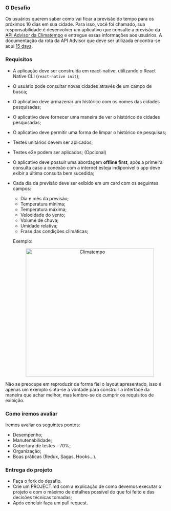 ### O Desafio
Os usuários querem saber como vai ficar a previsão do tempo para os próximos 10 dias em sua cidade.
Para isso, você foi chamado, sua responsabilidade é desenvolver um aplicativo que consulte a previsão da [API Advisor da Climatempo](https://advisor.climatempo.com.br/) e entregue essas informações aos usuários. A documentação da rota da API Advisor que deve ser utilizada encontra-se aqui [15 days](http://apiadvisor.climatempo.com.br/doc/index.html#api-Forecast-Forecast15DaysByCity).

### Requisitos

- A aplicação deve ser construida em react-native, utilizando o React Native CLI (`react-native init`);
- O usuário pode consultar novas cidades através de um campo de busca;
- O aplicativo deve armazenar um histórico com os nomes das cidades pesquisadas;
- O aplicativo deve fornecer uma maneira de ver o histórico de cidades pesquisadas;
- O aplicativo deve permitir uma forma de limpar o histórico de pesquisas;
- Testes unitários devem ser aplicados;
- Testes e2e podem ser aplicados; (Opcional)
- O aplicativo deve possuir uma abordagem **offline first**, após a primeira consulta caso a conexão com a internet esteja indiponível o app deve exibir
  a última consulta bem sucedida;
  
- Cada dia da previsão deve ser exibido em um card com os seguintes campos:
    * Dia e mês da previsão;
    * Temperatura mínima;
    * Temperatura máxima;
    * Velocidade do vento;
    * Volume de chuva;
    * Umidade relativa;
    * Frase das condições climáticas;
  

  Exemplo:
  
  <p align="center">
    <a href="http://www.climatempo.com.br">
        <img src="http://i.imgur.com/x3z4tYM.png" alt="Climatempo" width="400px"/>
    </a>
  </p>

Não se preocupe em reproduzir de forma fiel o layout apresentado, isso é apenas um exemplo
sinta-se a vontade para construir a interface da maneira que achar melhor, mas lembre-se de 
cumprir os requisitos de exibição.

### Como iremos avaliar

Iremos avaliar os seguintes pontos:
- Desempenho;
- Manutenabilidade;
- Cobertura de testes - 70%;  
- Organização;
- Boas práticas (Redux, Sagas, Hooks...).

### Entrega do projeto

- Faça o fork do desafio.
- Crie um PROJECT.md com a explicação de como devemos executar o projeto e com o máximo de detalhes possível do que foi feito e das decisões técnicas tomadas;
- Após concluir faça um pull request.
